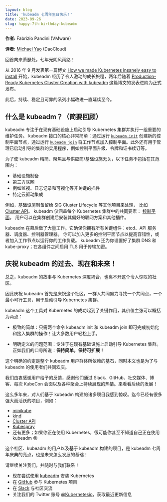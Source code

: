 ```yaml
---
layout: blog
title: 'kubeadm 七周年生日快乐！'
date: 2023-09-26
slug: happy-7th-birthday-kubeadm
---
```

<!--
layout: blog
title: 'Happy 7th Birthday kubeadm!'
date: 2023-09-26
slug: happy-7th-birthday-kubeadm
-->

<!--
**Author:** Fabrizio Pandini (VMware)
-->
**作者:** Fabrizio Pandini (VMware)

**译者:** [Michael Yao](https://github.com/windsonsea) (DaoCloud)

<!--
What a journey so far!

Starting from the initial blog post [“How we made Kubernetes insanely easy to install”](/blog/2016/09/how-we-made-kubernetes-easy-to-install/) in September 2016, followed by an exciting growth that lead to general availability / [“Production-Ready Kubernetes Cluster Creation with kubeadm”](/blog/2018/12/04/production-ready-kubernetes-cluster-creation-with-kubeadm/) two years later.

And later on a continuous, steady and reliable flow of small improvements that is still going on as of today.
-->
回首向来萧瑟处，七年光阴风雨路！

从 2016 年 9 月发表第一篇博文
[How we made Kubernetes insanely easy to install](/blog/2016/09/how-we-made-kubernetes-easy-to-install/)
开始，kubeadm 经历了令人激动的成长旅程，两年后随着
[Production-Ready Kubernetes Cluster Creation with kubeadm](/blog/2018/12/04/production-ready-kubernetes-cluster-creation-with-kubeadm/)
这篇博文的发表进阶为正式发布。

此后，持续、稳定且可靠的系列小幅改进一直延续至今。

<!--
## What is kubeadm? (quick refresher)

kubeadm is focused on bootstrapping Kubernetes clusters on existing infrastructure and performing an essential set of maintenance tasks. The core of the kubeadm interface is quite simple: new control plane nodes
are created by running [`kubeadm init`](/docs/reference/setup-tools/kubeadm/kubeadm-init/) and
worker nodes are joined to the control plane by running
[`kubeadm join`](/docs/reference/setup-tools/kubeadm/kubeadm-join/).
Also included are utilities for managing already bootstrapped clusters, such as control plane upgrades
and token and certificate renewal.
-->
## 什么是 kubeadm？（简要回顾）

kubeadm 专注于在现有基础设施上启动引导 Kubernetes 集群并执行一组重要的维护任务。
kubeadm 接口的核心非常简单：通过运行
[`kubeadm init`](/zh-cn/docs/reference/setup-tools/kubeadm/kubeadm-init/)
创建新的控制平面节点，通过运行
[`kubeadm join`](/zh-cn/docs/reference/setup-tools/kubeadm/kubeadm-join/)
将工作节点加入控制平面。此外还有用于管理已启动引导的集群的实用程序，例如控制平面升级、令牌和证书续订等。

<!--
To keep kubeadm lean, focused, and vendor/infrastructure agnostic, the following tasks are out of its scope:
- Infrastructure provisioning
- Third-party networking
- Non-critical add-ons, e.g. for monitoring, logging, and visualization
- Specific cloud provider integrations
-->
为了使 kubeadm 精简、聚焦且与供应商/基础设施无关，以下任务不包括在其范围内：

- 基础设施制备
- 第三方联网
- 例如监视、日志记录和可视化等非关键的插件
- 特定云驱动集成

<!--
Infrastructure provisioning, for example, is left to other SIG Cluster Lifecycle projects, such as the
[Cluster API](https://cluster-api.sigs.k8s.io/). Instead, kubeadm covers only the common denominator
in every Kubernetes cluster: the
[control plane](/docs/concepts/overview/components/#control-plane-components).
The user may install their preferred networking solution and other add-ons on top of Kubernetes
*after* cluster creation.
-->
例如，基础设施制备留给 SIG Cluster Lifecycle 等其他项目来处理，
比如 [Cluster API](https://cluster-api.sigs.k8s.io/)。
kubeadm 仅涵盖每个 Kubernetes 集群中的共同要素：
[控制平面](/zh-cn/docs/concepts/overview/components/#control-plane-components)。
用户可以在集群创建后安装其偏好的联网方案和其他插件。

<!--
Behind the scenes, kubeadm does a lot. The tool makes sure you have all the key components:
etcd, the API server, the scheduler, the controller manager. You can join more control plane nodes
for improving resiliency or join worker nodes for running your workloads. You get cluster DNS
and kube-proxy set up for you. TLS between components is enabled and used for encryption in transit.
-->
kubeadm 在幕后做了大量工作。它确保你拥有所有关键组件：etcd、API 服务器、调度器、控制器管理器。
你可以加入更多的控制平面节点以提高容错性，或者加入工作节点以运行你的工作负载。
kubeadm 还为你设置好了集群 DNS 和 kube-proxy；在各组件之间启用 TLS 用于传输加密。

<!--
## Let's celebrate! Past, present and future of kubeadm

In all and for all kubeadm's story is tightly coupled with Kubernetes' story, and with this amazing community.

Therefore celebrating kubeadm is first of all celebrating this community, a set of people, who joined forces in finding a common ground, a minimum viable tool, for bootstrapping Kubernetes clusters.
-->
## 庆祝 kubeadm 的过去、现在和未来！

总之，kubeadm 的故事与 Kubernetes 深度耦合，也离不开这个令人惊叹的社区。

因此庆祝 kubeadm 首先是庆祝这个社区，一群人共同努力寻找一个共同点，一个最小可行工具，用于启动引导 Kubernetes 集群。

<!--
This tool, was instrumental to the Kubernetes success back in time as well as it is today, and the silver line of kubeadm's value proposition can be summarized in two points

- An obsession in making things deadly simple for the majority of the users: kubeadm init & kubeadm join, that's all you need! 

- A sharp focus on a well-defined problem scope: bootstrapping Kubernetes clusters on existing infrastructure. As our slogan says: *keep it simple, keep it extensible!*
-->
kubeadm 这个工具对 Kubernetes 的成功起到了关键作用，其价值主张可以概括为两点：

- 极致的简单：只需两个命令 kubeadm init 和 kubeadm join 即可完成初始化和接入集群的操作！让大多数用户轻松上手。

- 明确定义的问题范围：专注于在现有基础设施上启动引导 Kubernetes 集群。正如我们的口号所说：**保持简单，保持可扩展！**

<!--
This silver line, this clear contract, is the foundation the entire kubeadm user base relies on, and this post is a celebration for kubeadm's users as well.

We are deeply thankful for any feedback from our users, for the enthusiasm that they are continuously showing for this tool via Slack, GitHub, social media, blogs, in person at every KubeCon or at the various meet ups around the world. Keep going!
-->
这个明确的约定是整个 kubeadm 用户群体所依赖的基石，同时本文也是为了与 kubeadm 的使用者们共同欢庆。

我们由衷感谢用户给予的反馈，感谢他们通过 Slack、GitHub、社交媒体、博客、每次 KubeCon
会面以及各种聚会上持续展现的热情。来看看后续的发展！

<!--
What continues to amaze me after all those years is the great things people are building on top of kubeadm, and as of today there is a strong and very active list of projects doing so:
- [minikube](https://minikube.sigs.k8s.io/)
- [kind](https://kind.sigs.k8s.io/)
- [Cluster API](https://cluster-api.sigs.k8s.io/)
- [Kubespray](https://kubespray.io/)
- and many more; if you are using Kubernetes today, there is a good chance that you are using kubeadm even without knowing it 😜
-->
这么多年来，对人们基于 kubeadm 构建的诸多项目我感到惊叹。迄今已经有很多强大而活跃的项目，例如：

- [minikube](https://minikube.sigs.k8s.io/)
- [kind](https://kind.sigs.k8s.io/)
- [Cluster API](https://cluster-api.sigs.k8s.io/)
- [Kubespray](https://kubespray.io/)
- 还有更多；如果你正在使用 Kubernetes，很可能你甚至不知道自己正在使用 kubeadm 😜

<!--
This community, the kubeadm’s users, the projects building on top of kubeadm are the highlights of kubeadm’s 7th birthday celebration and the foundation for what will come next!
-->
这个社区、kubeadm 的用户以及基于 kubeadm 构建的项目，是 kubeadm 七周年庆典的亮点，也是未来怎么发展的基础！

<!--
Stay tuned, and feel free to reach out to us!
- Try [kubeadm](/docs/setup/) to install Kubernetes today
- Get involved with the Kubernetes project on [GitHub](https://github.com/kubernetes/kubernetes)
- Connect with the community on [Slack](http://slack.k8s.io/)
- Follow us on Twitter [@Kubernetesio](https://twitter.com/kubernetesio) for latest updates
-->
请继续关注我们，并随时与我们联系！

- 现在尝试使用 [kubeadm](/zh-cn/docs/setup/) 安装 Kubernetes
- 在 [GitHub](https://github.com/kubernetes/kubernetes) 参与 Kubernetes 项目
- 在 [Slack](http://slack.k8s.io/) 与社区交流
- 关注我们的 Twitter 账号 [@Kubernetesio](https://twitter.com/kubernetesio)，获取最近更新信息

